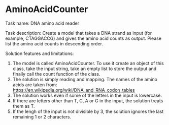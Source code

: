 # AminoAcidCounter

Task name: DNA amino acid reader

Task description:
Create a model that takes a DNA strand as input (for example, CTAGGACCG) and gives the amino acid counts as output. Please list the amino acid counts in descending order.

Solution features and limitations:
1. The model is called AminoAcidCounter. To use it create an object of this class, take the input string, take an empty list to store the output and finally call the count function of the class.
2. The solution is simply reading and mapping. The names of the amino acids are taken from: https://en.wikipedia.org/wiki/DNA_and_RNA_codon_tables
3. The solution works even if some of the letters in the input is lowercase.
4. If there are letters other than T, C, A or G in the input, the solution treats them as T.
5. If the lengh of the input is not divisible by 3, the solution ignores the last remaining 1 or 2 characters.

